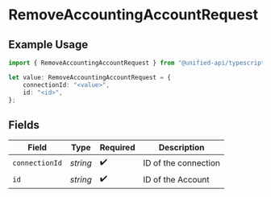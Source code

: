 # RemoveAccountingAccountRequest

## Example Usage

```typescript
import { RemoveAccountingAccountRequest } from "@unified-api/typescript-sdk/sdk/models/operations";

let value: RemoveAccountingAccountRequest = {
    connectionId: "<value>",
    id: "<id>",
};
```

## Fields

| Field                | Type                 | Required             | Description          |
| -------------------- | -------------------- | -------------------- | -------------------- |
| `connectionId`       | *string*             | :heavy_check_mark:   | ID of the connection |
| `id`                 | *string*             | :heavy_check_mark:   | ID of the Account    |